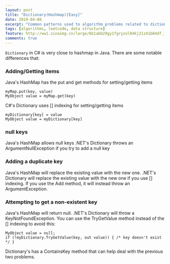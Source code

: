 ```yaml
---
layout: post
title: "Dictionary(Hashmap)[Easy]"
date: 2019-04-08
excerpt: "Common patterns used to algorithm problems related to dictionary"
tags: [algorithms, leetcode, data structure]
feature: http://ww1.sinaimg.cn/large/6b1abb29gy1fgryzol04kj21z41b84df.jpg
comments: true
---
```


`Dictionary` in C# is very close to hashmap in Java. There are some notable differences that:

### Adding/Getting items
Java's HashMap has the put and get methods for setting/getting items
```
myMap.put(key, value)
MyObject value = myMap.get(key)
```
C#'s Dictionary uses [] indexing for setting/getting items
```
myDictionary[key] = value
MyObject value = myDictionary[key]
```
### null keys
Java's HashMap allows null keys
.NET's Dictionary throws an ArgumentNullException if you try to add a null key

### Adding a duplicate key
Java's HashMap will replace the existing value with the new one.
.NET's Dictionary will replace the existing value with the new one if you use [] indexing. If you use the Add method, it will instead throw an ArgumentException.
### Attempting to get a non-existent key
Java's HashMap will return null.
.NET's Dictionary will throw a KeyNotFoundException. You can use the TryGetValue method instead of the [] indexing to avoid this:
```
MyObject value = null;
if (!myDictionary.TryGetValue(key, out value)) { /* key doesn't exist */ }
```
Dictionary's has a ContainsKey method that can help deal with the previous two problems.